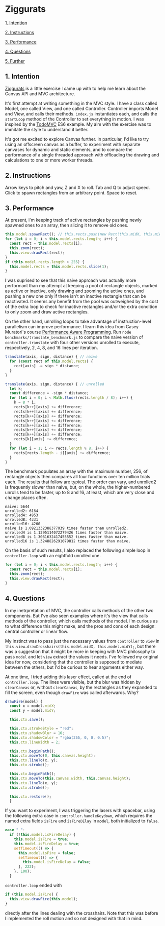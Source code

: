 # Ziggurats

[1. Intention](#1-intention)

[2. Instructions](#2-instructions)

[3. Performance](#3-performance)

[4. Questions](#4-questions)

[5. Further ](#5-further)

## 1. Intention

[Ziggurats](https://ziggurats.netlify.app/) is a little exercise I came up with to help me learn about the Canvas API and MVC architecture.

It's first attempt at writing something in the MVC style. I have a class called Model, one called View, and one called Controller. Controller imports Model and View, and calls their methods. `index.js` instantiates each, and calls the `startLoop` method of the Controller to set everything in motion. I was inspired by the [TodoMVC](https://todomvc.com/) ES6 example. My aim with the exercise was to immitate the style to understand it better.

It's got me excited to explore Canvas further. In particular, I'd like to try using an offscreen canvas as a buffer, to experiment with separate canvases for dynamic and static elements, and to compare the performance of a single threaded approach with offloading the drawing and calculations to one or more worker threads.

## 2. Instructions

Arrow keys to pitch and yaw, Z and X to roll. Tab and Q to adjust speed. Click to spawn rectangles from an arbitrary point. Space to reset.

## 3. Performance

At present, I'm keeping track of active rectangles by pushing newly spawned ones to an array, then slicing it to remove old ones.

```javascript
this.model.spawnRect(); // this.rects.push(new Rect(this.midX, this.midY, this.start));
for (let i = 0; i < this.model.rects.length; i++) {
  const rect = this.model.rects[i];
  this.zoom(rect);
  this.view.drawRect(rect);
}
if (this.model.rects.length > 255) {
  this.model.rects = this.model.rects.slice(1);
}
```

I was suprised to see that this naive approach was actually more performant than my attempt at keeping a pool of rectangle objects, marked as active or inactive, only drawing and zooming the active ones, and pushing a new one only if there isn't an inactive rectangle that can be reactivated. It seems any benefit from the pool was outweighed by the cost of the extra loop to check for inactive rectangles and/or the extra condition to only zoom and draw active rectangles.

On the other hand, unrolling loops to take advantage of instruction-level parallelism can improve performance. I learn this idea from Casey Muratori's course [Performance Aware Programming](https://www.computerenhance.com/p/table-of-contents). Run `node benchmarks/translate_benchmark.js` to compare the naive version of `controller.translate` with four other versions unrolled to execute, respectively, 2, 4, 8, and 16 lines per iteration.

```javascript
translate(axis, sign, distance) { // naive
  for (const rect of this.model.rects) {
    rect[axis] -= sign * distance;
  }
}
```

```javascript
translate(axis, sign, distance) { // unrolled
  let k;
  const difference = -sign * distance;
  for (let i = 0; i < Math.floor(rects.length / 8); i++) {
    k = 8 * i;
    rects[k++][axis] += difference;
    rects[k++][axis] += difference;
    rects[k++][axis] += difference;
    rects[k++][axis] += difference;
    rects[k++][axis] += difference;
    rects[k++][axis] += difference;
    rects[k++][axis] += difference;
    rects[k][axis] += difference;
  }
  for (let i = 1; i <= rects.length % 8; i++) {
    rects[rects.length - i][axis] += difference;
  }
}
```

The benchmark populates an array with the maximum number, 256, of rectangle objects then compares all four functions over ten million trials each. The results that follow are typical. The order can vary, and unrolled2 is frequently slower than naive, but, on the whole, the higher-numbered unrolls tend to be faster, up to 8 and 16, at least, which are very close and change places often.

```
naive: 5644
unrolled2: 6164
unrolled4: 4953
unrolled8: 4331
unrolled16: 4260
naive is 1.0921332388377039 times faster than unrolled2.
unrolled4 is 1.1395114072279426 times faster than naive.
unrolled8 is 1.3031632417455552 times faster than naive.
unrolled16 is 1.3248826291079812 times faster than naive.
```

On the basis of such results, I also replaced the following simple loop in `controller.loop` with an eightfold unrolled one.

```javascript
for (let i = 0; i < this.model.rects.length; i++) {
  const rect = this.model.rects[i];
  this.zoom(rect);
  this.view.drawRect(rect);
}
```

## 4. Questions

In my inetrpretation of MVC, the controller calls methods of the other two components. But I've also seen examples where it's the view that calls methods of the controller, which calls methods of the model. I'm curious as to what difference this might make, and the pros and cons of each design: central controller or linear flow.

My instinct was to pass just the necessary values from `controller` to `view` in `this.view.drawCrosshairs(this.model.midX, this.model.midY);`, but there was a suggestion that it might be more in keeping with MVC philosophy to pass `model` and let `view` extract the values it needs. I've followed my original idea for now, considering that the controller is supposed to mediate between the others, but I'd be curious to hear arguments either way.

At one time, I tried adding this laser effect, called at the end of `controller.loop`. The lines were visible, but the blur was hidden by `clearCanvas` or, without `clearCanvas`, by the rectangles as they expanded to fill the screen, even though `drawFire` was called afterwards. Why?

```javascript
drawFire(model) {
  const x = model.midX;
  const y = model.midY;

  this.ctx.save();

  this.ctx.strokeStyle = "red";
  this.ctx.shadowBlur = 16;
  this.ctx.shadowColor = "rgba(255, 0, 0, 0.5)";
  this.ctx.lineWidth = 2;

  this.ctx.beginPath();
  this.ctx.moveTo(0, this.canvas.height);
  this.ctx.lineTo(x, y);
  this.ctx.stroke();

  this.ctx.beginPath();
  this.ctx.moveTo(this.canvas.width, this.canvas.height);
  this.ctx.lineTo(x, y);
  this.ctx.stroke();

  this.ctx.restore();
  }
```

If you want to experiment, I was triggering the lasers with spacebar, using the following extra case in `controller.handleKeydown`, which requires the named extra fields `isFire` and `isFireDElay` in `model`, both initialized to `false`.

```javascript
case " ":
  if (!this.model.isFireDelay) {
    this.model.isFire = true;
    this.model.isFireDelay = true;
    setTimeout(() => {
      this.model.isFire = false;
      setTimeout(() => {
        this.model.isFireDelay = false;
      }, 222);
    }, 100);
  }
```

`controller.loop` ended with

```javascript
if (this.model.isFire) {
  this.view.drawFire(this.model);
}
```

directly after the lines dealing with the crosshairs. Note that this was before I implemented the roll motion and so not designed with that in mind.
